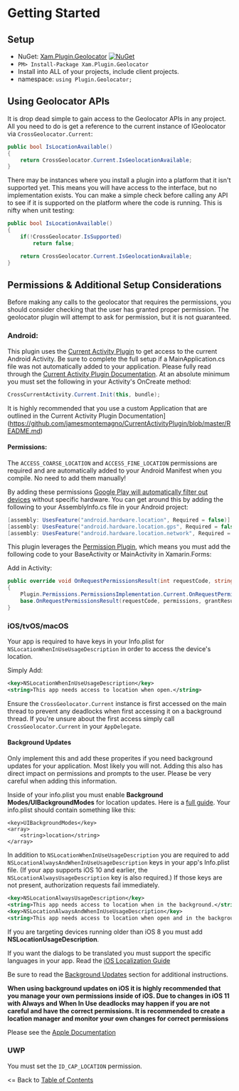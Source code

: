 # Getting Started

## Setup
* NuGet: [Xam.Plugin.Geolocator](http://www.nuget.org/packages/Xam.Plugin.Geolocator) [![NuGet](https://img.shields.io/nuget/v/Xam.Plugin.Geolocator.svg?label=NuGet)](https://www.nuget.org/packages/Xam.Plugin.Geolocator/)
* `PM> Install-Package Xam.Plugin.Geolocator`
* Install into ALL of your projects, include client projects.
* namespace: `using Plugin.Geolocator;`


## Using Geolocator APIs
It is drop dead simple to gain access to the Geolocator APIs in any project. All you need to do is get a reference to the current instance of IGeolocator via `CrossGeolocator.Current`:

```csharp
public bool IsLocationAvailable()
{
    return CrossGeolocator.Current.IsGeolocationAvailable;
}
```

There may be instances where you install a plugin into a platform that it isn't supported yet. This means you will have access to the interface, but no implementation exists. You can make a simple check before calling any API to see if it is supported on the platform where the code is running. This is nifty when unit testing:

```csharp
public bool IsLocationAvailable()
{
    if(!CrossGeolocator.IsSupported)
        return false;

    return CrossGeolocator.Current.IsGeolocationAvailable;
}
```



## Permissions & Additional Setup Considerations
Before making any calls to the geolocator that requires the permissions, you should consider checking that the user has granted proper permission. The geolocator plugin will attempt to ask for permission, but it is not guaranteed.

### Android:

This plugin uses the [Current Activity Plugin](https://github.com/jamesmontemagno/CurrentActivityPlugin/blob/master/README.md) to get access to the current Android Activity. Be sure to complete the full setup if a MainApplication.cs file was not automatically added to your application. Please fully read through the [Current Activity Plugin Documentation](https://github.com/jamesmontemagno/CurrentActivityPlugin/blob/master/README.md). At an absolute minimum you must set the following in your Activity's OnCreate method:

```csharp
CrossCurrentActivity.Current.Init(this, bundle);
```

It is highly recommended that you use a custom Application that are outlined in the Current Activity Plugin Documentation](https://github.com/jamesmontemagno/CurrentActivityPlugin/blob/master/README.md)

#### Permissions:
The `ACCESS_COARSE_LOCATION` and `ACCESS_FINE_LOCATION` permissions are required and are automatically added to your Android Manifest when you compile. No need to add them manually!

By adding these permissions [Google Play will automatically filter out devices](http://developer.android.com/guide/topics/manifest/uses-feature-element.html#permissions-features) without specific hardware. You can get around this by adding the following to your AssemblyInfo.cs file in your Android project:

```csharp
[assembly: UsesFeature("android.hardware.location", Required = false)]
[assembly: UsesFeature("android.hardware.location.gps", Required = false)]
[assembly: UsesFeature("android.hardware.location.network", Required = false)]
```

This plugin leverages the [Permission Plugin](http://github.com/jamesmontemagno/permissionsplugin), which means you must add the following code to your BaseActivity or MainActivity in Xamarin.Forms:

Add in Activity:
```csharp
public override void OnRequestPermissionsResult(int requestCode, string[] permissions, Android.Content.PM.Permission[] grantResults)
{
    Plugin.Permissions.PermissionsImplementation.Current.OnRequestPermissionsResult(requestCode, permissions, grantResults);
	base.OnRequestPermissionsResult(requestCode, permissions, grantResults);
}
```

### iOS/tvOS/macOS
Your app is required to have keys in your Info.plist for `NSLocationWhenInUseUsageDescription` in order to access the device's location. 

Simply Add:
```xml
<key>NSLocationWhenInUseUsageDescription</key>
<string>This app needs access to location when open.</string>
```

Ensure the `CrossGeolocator.Current` instance is first accessed on the main thread to prevent any deadlocks when first accessing it on a background thread. If you're unsure about the first access simply call `CrossGeolocator.Current` in your `AppDelegate`.

#### Background Updates
Only implement this and add these properites if you need background updates for your application. Most likely you will not. Adding this also has direct impact on permissions and prompts to the user. Please be very careful when adding this information.

Inside of your info.plist you must enable **Background Modes/UIBackgroundModes** for location updates. Here is a [full guide](https://developer.xamarin.com/guides/ios/application_fundamentals/backgrounding/ios_backgrounding_walkthroughs/location_walkthrough/). Your info.plist should contain something like this:

```
<key>UIBackgroundModes</key>
<array>
	<string>location</string>
</array>
```

In addition to `NSLocationWhenInUseUsageDescription` you are required to add `NSLocationAlwaysAndWhenInUseUsageDescription` keys in your app's Info.plist file. (If your app supports iOS 10 and earlier, the `NSLocationAlwaysUsageDescription` key is also required.) If those keys are not present, authorization requests fail immediately.

```xml
<key>NSLocationAlwaysUsageDescription</key>
<string>This app needs access to location when in the background.</string>
<key>NSLocationAlwaysAndWhenInUseUsageDescription</key>
<string>This app needs access to location when open and in the background.</string>
```

If you are targeting devices running older than iOS 8 you must add **NSLocationUsageDescription**.

If you want the dialogs to be translated you must support the specific languages in your app. Read the [iOS Localization Guide](https://developer.xamarin.com/guides/ios/advanced_topics/localization_and_internationalization/)

Be sure to read the [Background Updates](BackgroundUpdates.md) section for additional instructions.

**When using background updates on iOS it is highly recommended that you manage your own permissions inside of iOS. Due to changes in iOS 11 with Always and When In Use deadlocks may happen if you are not careful and have the correct permissions. It is recommended to create a location manager and monitor your own changes for correct permissions**


Please see the [Apple Documentation](https://devstreaming-cdn.apple.com/videos/wwdc/2017/713tkef4yl0sv3k/713/713_whats_new_in_location_technologies.pdf)

### UWP
You must set the `ID_CAP_LOCATION` permission.





<= Back to [Table of Contents](README.md)
